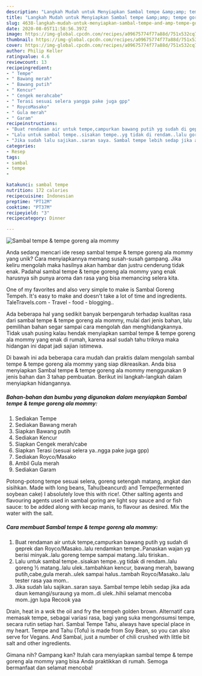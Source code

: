 ```yaml
---
description: "Langkah Mudah untuk Menyiapkan Sambal tempe &amp;amp; tempe goreng ala mommy yang Lezat"
title: "Langkah Mudah untuk Menyiapkan Sambal tempe &amp;amp; tempe goreng ala mommy yang Lezat"
slug: 4638-langkah-mudah-untuk-menyiapkan-sambal-tempe-and-amp-tempe-goreng-ala-mommy-yang-lezat
date: 2020-08-05T11:58:56.397Z
image: https://img-global.cpcdn.com/recipes/a09675774f77a88d/751x532cq70/sambal-tempe-tempe-goreng-ala-mommy-foto-resep-utama.jpg
thumbnail: https://img-global.cpcdn.com/recipes/a09675774f77a88d/751x532cq70/sambal-tempe-tempe-goreng-ala-mommy-foto-resep-utama.jpg
cover: https://img-global.cpcdn.com/recipes/a09675774f77a88d/751x532cq70/sambal-tempe-tempe-goreng-ala-mommy-foto-resep-utama.jpg
author: Philip Keller
ratingvalue: 4.6
reviewcount: 13
recipeingredient:
- " Tempe"
- " Bawang merah"
- " Bawang putih"
- " Kencur"
- " Cengek merahcabe"
- " Terasi sesuai selera yangga pake juga gpp"
- " RoycoMasako"
- " Gula merah"
- " Garam"
recipeinstructions:
- "Buat rendaman air untuk tempe,campurkan bawang putih yg sudah di geprek dan Royco/Masako..lalu rendamkan tempe..Panaskan wajan yg berisi minyak..lalu goreng tempe sampai matang..lalu tiriskan.."
- "Lalu untuk sambal tempe..sisakan tempe..yg tidak di rendam..lalu goreng ½ matang..lalu ulek..tambahkan kencur, bawang merah, bawang putih,cabe,gula merah..ulek sampai halus..tambah Royco/Masako..lalu tester rasa yaa mom.."
- "Jika sudah lalu sajikan..saran saya. Sambal tempe lebih sedap jika ada daun kemangi/suraung ya mom..di ulek..hihii selamat mencoba mom..jgn lupa Recook yaa"
categories:
- Resep
tags:
- sambal
- tempe
- 

katakunci: sambal tempe  
nutrition: 172 calories
recipecuisine: Indonesian
preptime: "PT12M"
cooktime: "PT37M"
recipeyield: "3"
recipecategory: Dinner

---
```



![Sambal tempe &amp; tempe goreng ala mommy](https://img-global.cpcdn.com/recipes/a09675774f77a88d/751x532cq70/sambal-tempe-tempe-goreng-ala-mommy-foto-resep-utama.jpg)

Anda sedang mencari ide resep sambal tempe &amp; tempe goreng ala mommy yang unik? Cara menyiapkannya memang susah-susah gampang. Jika keliru mengolah maka hasilnya akan hambar dan justru cenderung tidak enak. Padahal sambal tempe &amp; tempe goreng ala mommy yang enak harusnya sih punya aroma dan rasa yang bisa memancing selera kita.

One of my favorites and also very simple to make is Sambal Goreng Tempeh. It&#39;s easy to make and doesn&#39;t take a lot of time and ingredients. TaleTravels.com - Travel - food - blogging..

Ada beberapa hal yang sedikit banyak berpengaruh terhadap kualitas rasa dari sambal tempe &amp; tempe goreng ala mommy, mulai dari jenis bahan, lalu pemilihan bahan segar sampai cara mengolah dan menghidangkannya. Tidak usah pusing kalau hendak menyiapkan sambal tempe &amp; tempe goreng ala mommy yang enak di rumah, karena asal sudah tahu triknya maka hidangan ini dapat jadi sajian istimewa.


Di bawah ini ada beberapa cara mudah dan praktis dalam mengolah sambal tempe &amp; tempe goreng ala mommy yang siap dikreasikan. Anda bisa menyiapkan Sambal tempe &amp; tempe goreng ala mommy menggunakan 9 jenis bahan dan 3 tahap pembuatan. Berikut ini langkah-langkah dalam menyiapkan hidangannya.

<!--inarticleads1-->

##### Bahan-bahan dan bumbu yang digunakan dalam menyiapkan Sambal tempe &amp; tempe goreng ala mommy:

1. Sediakan  Tempe
1. Sediakan  Bawang merah
1. Siapkan  Bawang putih
1. Sediakan  Kencur
1. Siapkan  Cengek merah/cabe
1. Siapkan  Terasi (sesuai selera ya..ngga pake juga gpp)
1. Sediakan  Royco/Masako
1. Ambil  Gula merah
1. Sediakan  Garam


Potong-potong tempe sesuai selera, goreng setengah matang, angkat dan sisihkan. Made with long beans, Tahu(beancurd) and Tempe(fermented soybean cake) I absolutely love this with rice!. Other salting agents and flavouring agents used in sambal goring are light soy sauce and or fish sauce: to be added along with kecap manis, to flavour as desired. Mix the water with the salt. 

<!--inarticleads2-->

##### Cara membuat Sambal tempe &amp; tempe goreng ala mommy:

1. Buat rendaman air untuk tempe,campurkan bawang putih yg sudah di geprek dan Royco/Masako..lalu rendamkan tempe..Panaskan wajan yg berisi minyak..lalu goreng tempe sampai matang..lalu tiriskan..
1. Lalu untuk sambal tempe..sisakan tempe..yg tidak di rendam..lalu goreng ½ matang..lalu ulek..tambahkan kencur, bawang merah, bawang putih,cabe,gula merah..ulek sampai halus..tambah Royco/Masako..lalu tester rasa yaa mom..
1. Jika sudah lalu sajikan..saran saya. Sambal tempe lebih sedap jika ada daun kemangi/suraung ya mom..di ulek..hihii selamat mencoba mom..jgn lupa Recook yaa


Drain, heat in a wok the oil and fry the tempeh golden brown. Alternatif cara memasak tempe, sebagai variasi rasa, bagi yang suka mengonsumsi tempe, secara rutin setiap hari. Sambal Tempe Tahu, always have special place in my heart. Tempe and Tahu (Tofu) is made from Soy Bean, so you can also serve for Vegans. And Sambal, just a number of chili crushed with little bit salt and other ingredients. 

Gimana nih? Gampang kan? Itulah cara menyiapkan sambal tempe &amp; tempe goreng ala mommy yang bisa Anda praktikkan di rumah. Semoga bermanfaat dan selamat mencoba!
